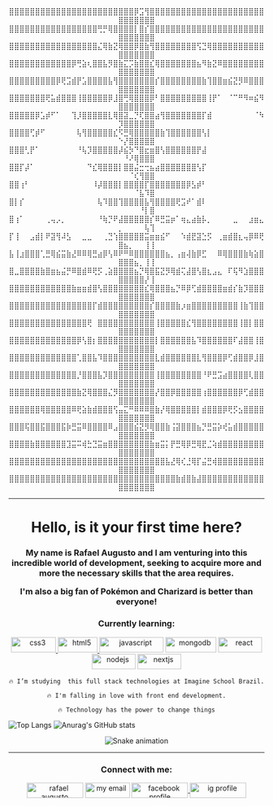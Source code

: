 <div align="center" style="max-width: 100%;">
    ⣿⣿⣿⣿⣿⣿⣿⣿⣿⣿⣿⣿⣿⣿⣿⣿⣿⣿⣿⣿⣿⣿⣿⣿⡿⣩⢻⣿⣿⣿⣿⣿⣿⣿⣿⣿⣿⣿⣿⣿⣿⣿⣿⣿⣿⣿⣿⣿⣿⣿⣿⣿⣿⣿⣿⣿
    ⣿⣿⣿⣿⣿⣿⣿⣿⣿⣿⣿⣿⣿⣿⣿⣿⣿⢛⡛⢿⣿⣿⣿⣿⡇⣿⡎⣿⣿⣿⣿⣿⣿⣿⣿⣿⣿⣿⣿⣿⣿⣿⣿⣿⣿⣿⣿⣿⣿⣿⣿⣿⣿⣿⣿⣿
    ⣿⣿⣿⣿⣿⣿⣿⣿⣿⣿⣿⣿⣿⣿⣿⣿⣿⣌⢿⣷⣝⢿⣿⣿⡿⣿⣷⢻⣿⣿⣿⣿⣿⣿⣿⣿⢫⣙⢿⣿⣿⣿⣿⣿⣿⣿⣿⣿⣿⣿⣿⣿⣿⣿⣿⣿
    ⣿⣿⣿⣿⣿⣿⣿⣿⣿⣿⣿⣿⡿⢛⣵⢆⣿⣿⣧⡻⣿⣷⣍⡩⣷⣿⣿⣎⢿⣿⣿⣿⣿⣿⣿⣿⣦⠻⣷⣝⠿⣿⣿⣿⣿⣿⣿⣿⣿⣿⣿⣿⣿⣿⣿⣿
    ⣿⣿⣿⣿⣿⣿⣿⣿⣿⡿⢟⣩⣾⡟⣡⣿⣿⣿⣿⣧⢻⣿⣿⣿⣿⣿⣿⣿⡎⣿⣿⣿⣿⣿⣿⣿⣿⣷⢹⣿⣿⣶⣮⣝⡻⠿⣿⣿⣿⣿⣿⣿⣿⣿⣿⣿
    ⣿⣿⣿⣿⣿⣿⣿⢟⣥⣾⣿⣿⣿⢸⣿⣿⣿⣿⣿⡿⣸⣿⢛⢿⣿⣿⣿⡿⠃⣿⣿⣿⣿⣿⣿⣿⣿⣿⢸⡟⠁⠀⠈⠉⠛⠻⠶⣮⠻⣿⣿⣿⣿⣿⣿⣿
    ⣿⣿⣿⣿⣿⡿⣡⡾⠋⠁⠀⠀⢹⡸⣿⣿⣿⣿⣿⣇⢿⣿⣽⣀⡙⢏⣿⣿⣴⢻⣿⣿⣿⣿⣿⣿⣿⡏⣾⠀⠀⠀⠀⠀⠀⠀⠀⠈⠳⡹⣿⣿⣿⣿⣿⣿
    ⣿⣿⣿⣿⢋⡾⠋⠀⠀⠀⠀⠀⠀⢧⢻⣿⣿⣿⣿⣿⣎⠫⣛⢿⣿⣿⣿⣿⣿⣷⢹⣿⣿⣿⣿⣿⣿⢣⡇⠀⠀⠀⠀⠀⠀⠀⠀⠀⠀⠑⡜⣿⣿⣿⣿⣿
    ⣿⣿⣿⢃⡟⠁⠀⠀⠀⠀⠀⠀⠀⠘⢧⡹⣿⣿⣿⣿⣿⡼⣮⡳⠙⣿⣖⣶⣿⢣⣿⣿⣿⣿⣿⣿⡟⣼⠀⠀⠀⠀⠀⠀⠀⠀⠀⠀⠀⠀⠘⠜⢿⣿⣿⣿
    ⣿⣿⡏⡼⠁⠀⠀⠀⠀⠀⠀⠀⠀⠀⠀⠙⣎⢿⣿⣿⣿⡇⣿⣿⣬⣒⢒⣦⣴⣿⣿⣿⣿⣿⣿⣿⢣⡏⠀⠀⠀⠀⠀⠀⠀⠀⠀⠀⠀⠀⠀⠈⢎⢻⣿⣿
    ⣿⣿⢰⠃⠀⠀⠀⠀⠀⠀⠀⠀⠀⠀⠀⠀⠸⡼⣿⣿⣿⡇⣿⣿⣿⣿⡏⣿⣿⣿⣿⣿⣿⣿⡿⣣⡾⠃⠀⠀⠀⠀⠀⠀⠀⠀⠀⠀⠀⠀⠀⠀⠈⣧⠹⣿
    ⣿⡇⡎⠀⠀⠀⠀⠀⠀⠀⠀⠀⠀⠀⠀⠀⠀⢧⠹⣿⣿⢹⣿⣿⣿⣿⣧⢻⣿⣿⣿⣿⢟⣩⠞⠁⣾⠇⠀⠀⠀⠀⠀⠀⠀⠀⠀⠀⠀⠀⠀⠀⠀⠘⡇⣿
    ⣿⢰⠁⠀⠀⠀⠀⢀⢤⡠⡀⠀⠀⠀⠀⠀⠀⠘⢷⡙⠟⣼⣿⣿⣿⣿⣿⡎⠿⣛⣭⡶⠁⢶⣄⣴⣷⡧⡀⠀⠀⠀⠀⣀⠀⠀⣰⣶⣄⡀⠀⠀⠀⠀⢧⢹
    ⡏⢸⠀⠀⣠⣾⡇⠟⣽⢻⠼⣣⠀⠀⣀⣀⠀⠀⢀⣙⢱⣿⣿⣿⣿⣿⣭⣶⣶⣮⠋⠀⠀⠱⣾⣟⣽⣑⡫⠀⢀⣶⣾⣿⣆⢤⡿⠿⢟⣿⣦⡀⠀⠀⢸⢸
    ⣧⢸⣰⣿⣿⣿⢁⣛⢿⣮⣭⣷⣜⠿⠿⢿⣛⣴⡿⢣⠿⠟⠛⠿⣿⣿⣿⣿⣿⣿⣦⡀⢠⣶⢼⣷⡿⣋⠀⠀⠿⢿⣿⣿⣿⣷⢷⣵⣿⣿⣿⣿⣦⡀⢸⢸
    ⣿⣀⣿⣿⣿⣿⣷⣿⣶⣦⣬⡛⠿⣿⣾⠿⢟⡫⢀⣵⣿⣿⣿⣿⣦⡙⢿⣿⣯⣝⡻⢿⣾⢍⣼⣿⢣⣿⣆⣠⣄⠀⠏⢯⠻⣱⣿⣿⣿⣿⣿⣿⣿⣿⡜⢸
    ⣿⣿⣿⣿⣿⣿⣿⣿⣿⣿⣿⣿⣷⣶⣶⣾⣿⢣⣿⣿⣿⣿⣿⣿⣿⣿⣎⢿⣿⣿⣿⣦⡙⠿⡿⢋⣾⣿⣿⣿⣿⣶⣾⡎⣷⡹⣿⣿⣿⣿⣿⣿⣿⣿⣿⣿
    ⣿⣿⣿⣿⣿⣿⣿⣿⣿⣿⣿⣿⣿⣿⣿⣿⡏⣾⣿⣿⣿⣿⣿⣿⣿⣿⣿⡎⣿⣿⣿⣿⣷⡰⣶⣿⣿⣿⣿⣿⣿⣿⣿⣿⢸⣷⢹⣿⣿⣿⣿⣿⣿⣿⣿⣿
    ⣿⣿⣿⣿⣿⣿⣿⣿⣿⣿⣿⣿⣿⣿⣿⢟⠀⣿⣿⣿⣿⣿⣿⣿⣿⣿⣿⣿⢸⣿⣿⣿⣿⣿⣎⢻⣿⣿⣿⣿⣿⣿⣿⣿⢸⣿⡇⣿⣿⣿⣿⣿⣿⣿⣿⣿
    ⣿⣿⣿⣿⣿⣿⣿⣿⣿⣿⣿⣿⣿⡿⢣⣿⡆⣿⣿⣿⣿⣿⣿⣿⣿⣿⣿⣿⡇⣿⣿⣿⣿⣿⣿⣧⠹⣿⣿⣿⣿⣿⣿⠏⣼⣿⣿⢸⣿⣿⣿⣿⣿⣿⣿⣿
    ⣿⣿⣿⣿⣿⣿⣿⣿⣿⣿⣿⣿⣿⢁⣿⣿⣧⠹⣿⣿⣿⣿⣿⣿⣿⣿⣿⣿⣇⣾⣿⣿⣿⣿⣿⣿⣇⢻⣿⣿⣿⡿⢋⣾⣿⣿⡿⣸⣿⣿⣿⣿⣿⣿⣿⣿
    ⣿⣿⣿⣿⣿⣿⣿⣿⣿⣿⣿⣿⣿⡘⣿⣿⣿⣧⡹⣿⣿⣿⣿⣿⣿⣿⣿⣿⢸⣿⣿⣿⣿⣿⣿⣿⣿⠘⠟⣛⣩⣴⣿⣿⣿⣿⢇⣿⣿⣿⣿⣿⣿⣿⣿⣿
    ⣿⣿⣿⣿⣿⣿⣿⣿⣿⣿⣿⣿⣿⣷⣝⢿⣿⣿⣿⣌⡻⣿⣿⣿⣿⣿⣿⣿⡜⣿⣿⡿⣿⣿⣿⣿⣿⢰⣿⣿⣿⣿⣿⣿⡿⢋⣾⣿⣿⣿⣿⣿⣿⣿⣿⣿
    ⣿⣿⣿⣿⣿⣿⢿⣿⣿⣿⣿⣿⠿⢟⣵⣷⣾⣿⣿⣿⢫⣤⣍⠛⠿⠿⠿⣿⣷⡜⢿⣿⣿⣿⣿⣿⡇⣾⣿⣿⣿⡿⢟⡫⣢⣿⣿⣿⣿⣿⣿⣿⣿⣿⣿⣿
    ⣿⣿⣿⢯⣿⣿⣯⣿⣿⣿⣯⡷⣛⣭⠿⣿⣿⣿⣿⠿⣠⣿⣿⣿⣮⣝⡻⢿⣿⣿⣷⢨⣽⣿⣿⣿⣦⡙⣛⣭⡵⢞⣥⣾⣿⣿⣿⣿⣿⣿⣿⣿⣿⣿⣿⣿
    ⣿⣿⣿⣿⣷⣿⣿⣿⣿⣿⣿⣹⣭⠭⢾⣓⣙⣭⣶⣿⣿⣿⣿⣿⣿⣿⣿⣷⣶⣭⡅⡟⣛⢿⡿⣛⢿⣟⣈⢵⣾⣿⣿⣿⣿⣿⣿⣿⣿⣿⣿⣿⣿⣿⣿⣿
    ⣿⣿⣿⣿⣿⣿⣿⣿⣿⣿⣿⣿⣿⣿⣿⣿⣿⣿⣿⣿⣿⣿⣿⣿⣿⣿⣿⣿⣿⣿⣧⣜⢿⢎⣘⢿⡏⣬⣛⢾⣿⣿⣿⣿⣿⣿⣿⣿⣿⣿⣿⣿⣿⣿⣿⣿
    ⣿⣿⣿⣿⣿⣿⣿⣿⣿⣿⣿⣿⣿⣿⣿⣿⣿⣿⣿⣿⣿⣿⣿⣿⣿⣿⣿⣿⣿⣿⣿⣿⣷⣾⣿⣷⣼⣿⣿⣿⣿⣿⣿⣿⣿⣿⣿⣿⣿⣿⣿⣿⣿⣿⣿⣿
  </div>

<hr>
<h1 align="center"> Hello, is it your first time here? </h1>
<h3 align="center">My name is Rafael Augusto and I am venturing into this incredible world of development, seeking to acquire more and more the necessary   skills that the area requires.
  <p> I'm also a big fan of Pokémon and Charizard is better than everyone!</p>
</h3>

<h3 align="center">Currently learning:</h3>
<p align="center"> <a href="https://www.w3schools.com/css/" target="_blank" rel="noreferrer"> <img src="https://camo.githubusercontent.com/3a0f693cfa032ea4404e8e02d485599bd0d192282b921026e89d271aaa3d7565/68747470733a2f2f696d672e736869656c64732e696f2f62616467652f435353332d3135373242363f7374796c653d666f722d7468652d6261646765266c6f676f3d63737333266c6f676f436f6c6f723d7768697465" alt="css3" width="88" height="30"/> </a> <a href="https://www.w3.org/html/" target="_blank" rel="noreferrer"> <img src="https://camo.githubusercontent.com/d63d473e728e20a286d22bb2226a7bf45a2b9ac6c72c59c0e61e9730bfe4168c/68747470733a2f2f696d672e736869656c64732e696f2f62616467652f48544d4c352d4533344632363f7374796c653d666f722d7468652d6261646765266c6f676f3d68746d6c35266c6f676f436f6c6f723d7768697465" alt="html5" width="78" height="30"/> </a> <a href="https://developer.mozilla.org/en-US/docs/Web/JavaScript" target="_blank" rel="noreferrer"> <img src="https://camo.githubusercontent.com/9d07c04bdd98c662d5df9d4e1cc1de8446ffeaebca330feb161f1fb8e1188204/68747470733a2f2f696d672e736869656c64732e696f2f62616467652f4a6176615363726970742d4637444631453f7374796c653d666f722d7468652d6261646765266c6f676f3d6a617661736372697074266c6f676f436f6c6f723d626c61636b" alt="javascript" width="126" height="30"/></a>
<img src="https://camo.githubusercontent.com/72e92f69f36703548704a9eeda2a9889c2756b5e08f01a9aec6e658c148d014e/68747470733a2f2f696d672e736869656c64732e696f2f62616467652f4d6f6e676f44422d3445413934423f7374796c653d666f722d7468652d6261646765266c6f676f3d6d6f6e676f6462266c6f676f436f6c6f723d7768697465" alt="mongodb" width="100" height="30"/>
<img src="https://camo.githubusercontent.com/268ac512e333b69600eb9773a8f80b7a251f4d6149642a50a551d4798183d621/68747470733a2f2f696d672e736869656c64732e696f2f62616467652f52656163742d3230323332413f7374796c653d666f722d7468652d6261646765266c6f676f3d7265616374266c6f676f436f6c6f723d363144414642" alt="react" width="86" height="30"/>
<img src="https://camo.githubusercontent.com/dfc69d704694f22168bea3d84584663777fa5301dcad5bbcb5459b336da8d554/68747470733a2f2f696d672e736869656c64732e696f2f62616467652f4e6f64652e6a732d3433383533443f7374796c653d666f722d7468652d6261646765266c6f676f3d6e6f64652e6a73266c6f676f436f6c6f723d7768697465" alt="nodejs" width="86" height="30"/>
<img src="https://img.shields.io/badge/next.js-000000?style=for-the-badge&logo=nextdotjs&logoColor=white" alt="nextjs" width="86" height="30"/>
</p>

 <div align="center">
  
    🔥 I’m studying  this full stack technologies at Imagine School Brazil.

    🔥 I'm falling in love with front end development.

    🔥 Technology has the power to change things
  
  </div>

![Top Langs](https://github-readme-stats.vercel.app/api/top-langs/?username=rafaelAugust0&layout=compact&theme=radical) ![Anurag's GitHub stats](https://github-readme-stats.vercel.app/api?username=rafaelAugust0&show_icons=true&theme=radical)

<div align="center">
  <img src="https://github.com/danielbped/danielbped/raw/output/github-contribution-grid-snake.svg" alt="Snake animation" style="max-width: 100%;">
</div>

<hr>
<h3 align="center">Connect with me:</h3>
<p align="center">
<a href="https://www.linkedin.com/in/rafael-augusto-b630831a4/" target="_blank"><img align="center" src="https://camo.githubusercontent.com/a80d00f23720d0bc9f55481cfcd77ab79e141606829cf16ec43f8cacc7741e46/68747470733a2f2f696d672e736869656c64732e696f2f62616467652f4c696e6b6564496e2d3030373742353f7374796c653d666f722d7468652d6261646765266c6f676f3d6c696e6b6564696e266c6f676f436f6c6f723d7768697465" alt="rafael augusto" height="30" width="111" /></a>
<a href= "mailto:rafael.augustoo1612@gmail.com"> <img align="center" src="https://camo.githubusercontent.com/571384769c09e0c66b45e39b5be70f68f552db3e2b2311bc2064f0d4a9f5983b/68747470733a2f2f696d672e736869656c64732e696f2f62616467652f476d61696c2d4431343833363f7374796c653d666f722d7468652d6261646765266c6f676f3d676d61696c266c6f676f436f6c6f723d7768697465" alt ="my email" height="30" width="88" /></a>
<a href="https://web.facebook.com/rafa777skrr?_rdc=1&_rdr" target="_blank"><img align="center" src="https://img.shields.io/badge/Facebook-1877F2?style=for-the-badge&logo=facebook&logoColor=white" alt="facebook profile" height="30" width="111"/>
<a href="https://www.instagram.com/uuncharted_/"><img align="center" src="https://img.shields.io/badge/Instagram-E4405F?style=for-the-badge&logo=instagram&logoColor=white" alt=" ig profile" height="30" width="111"/>
</p>
